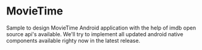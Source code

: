 # MovieTime
Sample to design MovieTime Android application with the help of imdb open source api's available. We'll try to implement all updated android native components available righty now in the latest release.
